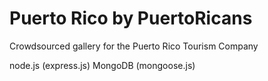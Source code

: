 Puerto Rico by PuertoRicans
=======

Crowdsourced gallery for the Puerto Rico Tourism Company

node.js (express.js)
MongoDB (mongoose.js)
